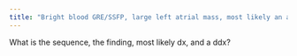 ```yaml
---
title: "Bright blood GRE/SSFP, large left atrial mass, most likely an atrial myxoma with ddx of thrombus, mets, lipoma, malignant primary, lymphoma."
---
```

What is the sequence, the finding, most likely dx, and a ddx?

